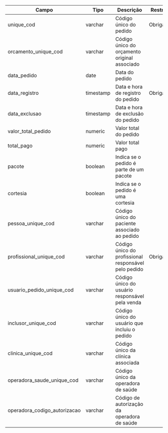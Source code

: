 | Campo                        | Tipo      | Descrição                                             | Restrição  |
| ---------------------------- | --------- | ------------------------------------------------------- | ------------ |
| unique_cod                   | varchar   | Código único do pedido                                | Obrigatório |
| orcamento_unique_cod         | varchar   | Código único do orçamento original associado         |              |
| data_pedido                  | date      | Data do pedido                                          |              |
| data_registro                | timestamp | Data e hora de registro do pedido                       | Obrigatório |
| data_exclusao                | timestamp | Data e hora de exclusão do pedido                      |              |
| valor_total_pedido           | numeric   | Valor total do pedido                                   |              |
| total_pago                   | numeric   | Valor total pago                                        |              |
| pacote                       | boolean   | Indica se o pedido é parte de um pacote                |              |
| cortesia                     | boolean   | Indica se o pedido é uma cortesia                      |              |
| pessoa_unique_cod            | varchar   | Código único do paciente associado ao pedido          |              |
| profissional_unique_cod      | varchar   | Código único do profissional responsável pelo pedido | Obrigatório |
| usuario_pedido_unique_cod    | varchar   | Código único do usuário responsável pela venda      |              |
| inclusor_unique_cod          | varchar   | Código único do usuário que incluiu o pedido         |              |
| clinica_unique_cod           | varchar   | Código único da clínica associada                    |              |
| operadora_saude_unique_cod   | varchar   | Código único da operadora de saúde                   |              |
| operadora_codigo_autorizacao | varchar   | Código de autorização da operadora de saúde         |              |